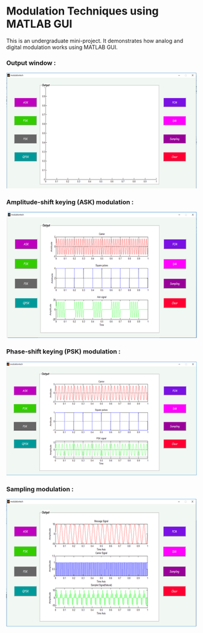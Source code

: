 # Modulation Techniques using MATLAB GUI

This is an undergraduate mini-project. It demonstrates how analog and digital modulation works using MATLAB GUI.


### Output window :
![](https://github.com/Shismohammad/Modulation-Techniques/blob/main/images/modulation.png)


### Amplitude-shift keying (ASK) modulation :
![](https://github.com/Shismohammad/Modulation-Techniques/blob/main/images/modulation1.png)


### Phase-shift keying (PSK) modulation :
![](https://github.com/Shismohammad/Modulation-Techniques/blob/main/images/modulation3.png)



### Sampling modulation :
![](https://github.com/Shismohammad/Modulation-Techniques/blob/main/images/modulation2.png)
